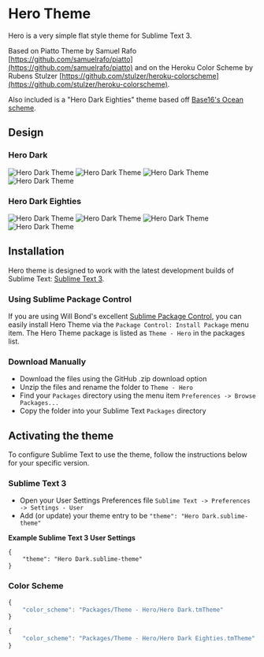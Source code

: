 # Hero Theme

 Hero is a very simple flat style theme for Sublime Text 3.

Based on Piatto Theme by Samuel Rafo [https://github.com/samuelrafo/piatto](https://github.com/samuelrafo/piatto) and on the Heroku Color Scheme by Rubens Stulzer [https://github.com/stulzer/heroku-colorscheme](https://github.com/stulzer/heroku-colorscheme).

Also included is a "Hero Dark Eighties" theme based off [Base16's Ocean scheme](http://chriskempson.github.io/base16/#ocean).

## Design

### Hero Dark
![Hero Dark Theme](https://raw.github.com/nickbalestra/Hero/master/images/hero_dark1.png)
![Hero Dark Theme](https://raw.github.com/nickbalestra/Hero/master/images/hero_dark2.png)
![Hero Dark Theme](https://raw.github.com/nickbalestra/Hero/master/images/hero_dark3.png)
![Hero Dark Theme](https://raw.github.com/nickbalestra/Hero/master/images/hero_dark4.png)

### Hero Dark Eighties
![Hero Dark Theme](https://raw.github.com/aaronbushnell/Hero/master/images/hero_dark_eighties1.jpg)
![Hero Dark Theme](https://raw.github.com/aaronbushnell/Hero/master/images/hero_dark_eighties2.jpg)
![Hero Dark Theme](https://raw.github.com/aaronbushnell/Hero/master/images/hero_dark_eighties3.jpg)
![Hero Dark Theme](https://raw.github.com/aaronbushnell/Hero/master/images/hero_dark_eighties4.jpg)

## Installation

Hero theme is designed to work with the latest development builds of Sublime Text: [Sublime Text 3](http://www.sublimetext.com/3dev).

### Using Sublime Package Control

If you are using Will Bond's excellent [Sublime Package Control](http://wbond.net/sublime_packages/package_control), you can easily install Hero Theme via the `Package Control: Install Package` menu item. The Hero Theme package is listed as `Theme - Hero` in the packages list.

### Download Manually

* Download the files using the GitHub .zip download option
* Unzip the files and rename the folder to `Theme - Hero`
* Find your `Packages` directory using the menu item  `Preferences -> Browse Packages...`
* Copy the folder into your Sublime Text `Packages` directory

## Activating the theme

To configure Sublime Text to use the theme, follow the instructions below for your specific version.


### Sublime Text 3

* Open your User Settings Preferences file `Sublime Text -> Preferences -> Settings - User`
* Add (or update) your theme entry to be `"theme": "Hero Dark.sublime-theme"`

**Example Sublime Text 3 User Settings**

    {
        "theme": "Hero Dark.sublime-theme"
    }


### Color Scheme

```javascript
{
    "color_scheme": "Packages/Theme - Hero/Hero Dark.tmTheme"
}
```

```javascript
{
    "color_scheme": "Packages/Theme - Hero/Hero Dark Eighties.tmTheme"
}
```
